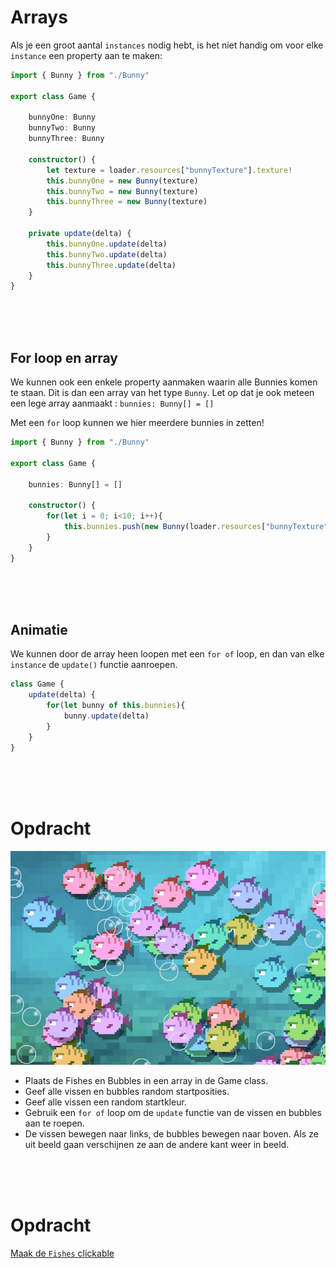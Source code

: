 # Arrays

Als je een groot aantal `instances` nodig hebt, is het niet handig om voor elke `instance` een property aan te maken:

```typescript
import { Bunny } from "./Bunny"

export class Game {

    bunnyOne: Bunny
    bunnyTwo: Bunny
    bunnyThree: Bunny

    constructor() {
        let texture = loader.resources["bunnyTexture"].texture!
        this.bunnyOne = new Bunny(texture)
        this.bunnyTwo = new Bunny(texture)
        this.bunnyThree = new Bunny(texture)
    }

    private update(delta) {
        this.bunnyOne.update(delta)
        this.bunnyTwo.update(delta)
        this.bunnyThree.update(delta)
    }
}
```
<br>
<br>
<br>

## For loop en array

We kunnen ook een enkele property aanmaken waarin alle Bunnies komen te staan. Dit is dan een array van het type `Bunny`. Let op dat je ook meteen een lege array aanmaakt : `bunnies: Bunny[] = []`

Met een `for` loop kunnen we hier meerdere bunnies in zetten!

```typescript
import { Bunny } from "./Bunny"

export class Game {

    bunnies: Bunny[] = []

    constructor() {
        for(let i = 0; i<10; i++){
            this.bunnies.push(new Bunny(loader.resources["bunnyTexture"].texture!))
        }
    }
}
```
<br>
<br>
<br>

## Animatie

We kunnen door de array heen loopen met een `for of` loop, en dan van elke `instance` de `update()` functie aanroepen.

```typescript
class Game {
    update(delta) {
        for(let bunny of this.bunnies){
            bunny.update(delta)
        }
    }
}
```

<Br>
<br>
<br>

# Opdracht

![fishes](../week1/opdracht.jpg)

- Plaats de Fishes en Bubbles in een array in de Game class.
- Geef alle vissen en bubbles random startposities. 
- Geef alle vissen een random startkleur.
- Gebruik een `for of` loop om de `update` functie van de vissen en bubbles aan te roepen. 
- De vissen bewegen naar links, de bubbles bewegen naar boven. Als ze uit beeld gaan verschijnen ze aan de andere kant weer in beeld.

<Br>
<br>
<br>

# Opdracht

[Maak de `Fishes` clickable](./week3-click.md)